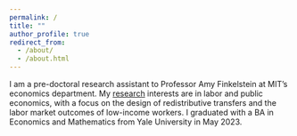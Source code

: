 ```yaml
---
permalink: /
title: ""
author_profile: true
redirect_from: 
  - /about/
  - /about.html
---
```


I am a pre-doctoral research assistant to Professor Amy Finkelstein at MIT’s economics department. My [research](https://rosakleinman.github.io/research/) interests are in labor and public economics, with a focus on the design of redistributive transfers and the labor market outcomes of low-income workers. I graduated with a BA in Economics and Mathematics from Yale University in May 2023.



